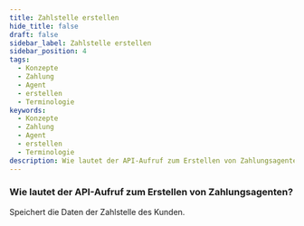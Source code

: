 ```yaml
---
title: Zahlstelle erstellen
hide_title: false
draft: false
sidebar_label: Zahlstelle erstellen
sidebar_position: 4
tags:
  - Konzepte
  - Zahlung
  - Agent
  - erstellen
  - Terminologie
keywords:
  - Konzepte
  - Zahlung
  - Agent
  - erstellen
  - Terminologie
description: Wie lautet der API-Aufruf zum Erstellen von Zahlungsagenten?
---
```


### Wie lautet der API-Aufruf zum Erstellen von Zahlungsagenten?

Speichert die Daten der Zahlstelle des Kunden.
